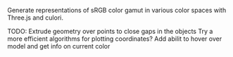 Generate representations of sRGB color gamut in various color spaces with Three.js and culori.

TODO:
	Extrude geometry over points to close gaps in the objects
	Try a more efficient algorithms for plotting coordinates?
	Add abilit to hover over model and get info on current color
